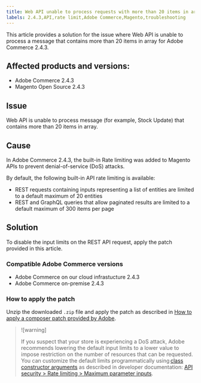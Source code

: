 ```yaml
---
title: Web API unable to process requests with more than 20 items in array
labels: 2.4.3,API,rate limit,Adobe Commerce,Magento,troubleshooting
---
```


This article provides a solution for the issue where Web API is unable to process a message that contains more than 20 items in array for Adobe Commerce 2.4.3.

## Affected products and versions:

* Adobe Commerce 2.4.3
* Magento Open Source 2.4.3

## Issue

Web API is unable to process message (for example, Stock Update) that contains more than 20 items in array.

## Cause

In Adobe Commerce 2.4.3, the built-in Rate limiting was added to Magento APIs to prevent denial-of-service (DoS) attacks.

By default, the following built-in API rate limiting is available:

* REST requests containing inputs representing a list of entities are limited to a default maximum of 20 entities
* REST and GraphQL queries that allow paginated results are limited to a default maximum of 300 items per page

## Solution

To disable the input limits on the REST API request, apply the patch provided in this article.  

### Compatible Adobe Commerce versions

* Adobe Commerce on our cloud infrastucture 2.4.3
* Adobe Commerce on-premise 2.4.3

### How to apply the patch

Unzip the downloaded `.zip` file and apply the patch as described in [How to apply a composer patch provided by Adobe](https://support.magento.com/hc/en-us/articles/360028367731). 

>![warning]
>
>If you suspect that your store is experiencing a DoS attack, Adobe recommends lowering the default input limits to a lower value to impose restriction on the  number of resources that can be requested.  You can customize the default limits programmatically using [class constructor arguments](https://devdocs.magento.com/guides/v2.4/extension-dev-guide/build/di-xml-file.html)
>as described in developer documentation: [API security > Rate limiting > Maximum parameter inputs](https://devdocs.magento.com/guides/v2.4/get-started/api-security.html#rate-limiting).



